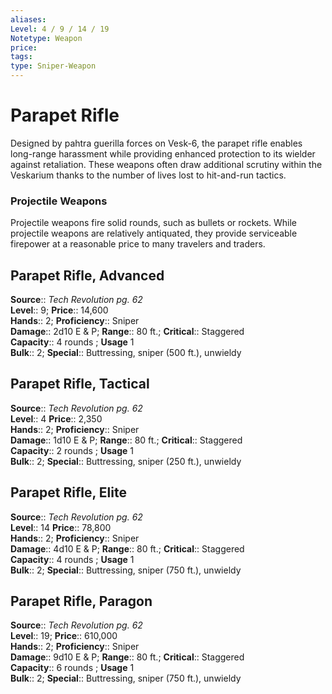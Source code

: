 ```yaml
---
aliases: 
Level: 4 / 9 / 14 / 19
Notetype: Weapon
price: 
tags: 
type: Sniper-Weapon
---
```


# Parapet Rifle

Designed by pahtra guerilla forces on Vesk-6, the parapet rifle enables long-range harassment while providing enhanced protection to its wielder against retaliation. These weapons often draw additional scrutiny within the Veskarium thanks to the number of lives lost to hit-and-run tactics.

### Projectile Weapons

Projectile weapons fire solid rounds, such as bullets or rockets. While projectile weapons are relatively antiquated, they provide serviceable firepower at a reasonable price to many travelers and traders.  

## Parapet Rifle, Advanced

**Source**:: _Tech Revolution pg. 62_  
**Level**:: 9;
**Price**:: 14,600  
**Hands**:: 2;
**Proficiency**:: Sniper  
**Damage**:: 2d10 E & P; **Range**:: 80 ft.;
**Critical**:: Staggered  
**Capacity**:: 4 rounds ; **Usage** 1  
**Bulk**:: 2;
**Special**:: Buttressing, sniper (500 ft.), unwieldy

## Parapet Rifle, Tactical

**Source**:: _Tech Revolution pg. 62_  
**Level**:: 4
**Price**:: 2,350  
**Hands**:: 2;
**Proficiency**:: Sniper  
**Damage**:: 1d10 E & P; **Range**:: 80 ft.;
**Critical**:: Staggered  
**Capacity**:: 2 rounds ; **Usage** 1  
**Bulk**:: 2;
**Special**:: Buttressing, sniper (250 ft.), unwieldy

## Parapet Rifle, Elite

**Source**:: _Tech Revolution pg. 62_  
**Level**:: 14
**Price**:: 78,800  
**Hands**:: 2;
**Proficiency**:: Sniper  
**Damage**:: 4d10 E & P; **Range**:: 80 ft.;
**Critical**:: Staggered  
**Capacity**:: 4 rounds ; **Usage** 1  
**Bulk**:: 2;
**Special**:: Buttressing, sniper (750 ft.), unwieldy

## Parapet Rifle, Paragon

**Source**:: _Tech Revolution pg. 62_  
**Level**:: 19;
**Price**:: 610,000  
**Hands**:: 2;
**Proficiency**:: Sniper  
**Damage**:: 9d10 E & P; **Range**:: 80 ft.;
**Critical**:: Staggered  
**Capacity**:: 6 rounds ; **Usage** 1  
**Bulk**:: 2;
**Special**:: Buttressing, sniper (750 ft.), unwieldy
